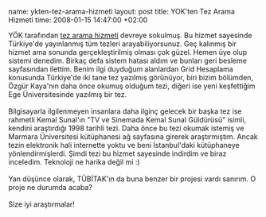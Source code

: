 name: ykten-tez-arama-hizmeti
layout: post
title: YOK'ten Tez Arama Hizmeti
time: 2008-01-15 14:47:00 +02:00

YÖK tarafından <a href="http://tez2.yok.gov.tr/">tez arama hizmeti</a> devreye sokulmuş. Bu hizmet sayesinde Türkiye'de yayınlanmış tüm tezleri arayabiliyorsunuz. Geç kalınmış bir hizmet ama sonunda gerçekleştirilmiş olması çok güzel. Hemen üye olup sistemi denedim. Birkaç defa sistem hatası aldım ve bunları geri besleme sayfasından ilettim. Benim ilgi duyduğum alanlardan Grid Hesaplama konusunda Türkiye'de iki tane tez yazılmış görünüyor, biri bizim bölümden, Özgür Kaya'nın daha önce okumuş olduğum tezi, diğeri ise yeni keşfettiğim Ege Üniversitesinde yazılmış bir tez.<br /><br />Bilgisayarla ilgilenmeyen insanlara daha ilginç gelecek bir başka tez ise rahmetli Kemal Sunal'ın "TV ve Sinemada Kemal Sunal Güldürüsü" isimli, kendini araştırdığı 1998 tarihli tezi. Daha önce bu tezi okumak istemiş ve Marmara Üniversitesi kütüphanesi ağ sayfasına girerek araştırmıştım. Ancak tezin elektronik hali internette yoktu ve beni İstanbul'daki kütüphaneye yönlendirmişlerdi. Şimdi tezi bu hizmet sayesinde indirdim ve biraz inceledim. Teknoloji ne harika değil mi :)<br /><br />Yan düşünce olarak, TÜBİTAK'ın da buna benzer bir projesi vardı sanırım. O proje ne durumda acaba?<br /><br />Size iyi araştırmalar!

